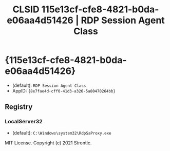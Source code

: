 ﻿---
title: "CLSID 115e13cf-cfe8-4821-b0da-e06aa4d51426 | RDP Session Agent Class"
excerpt: What is COM-Object CLSID 115e13cf-cfe8-4821-b0da-e06aa4d51426?
---

# {115e13cf-cfe8-4821-b0da-e06aa4d51426}

* (default): `RDP Session Agent Class`
* AppID: `{8e7fae4d-cff0-41d3-a326-5a80470264bb}`

## Registry


### LocalServer32

* (default): `C:\Windows\system32\RdpSaProxy.exe`

MIT License. Copyright (c) 2021 Strontic.


